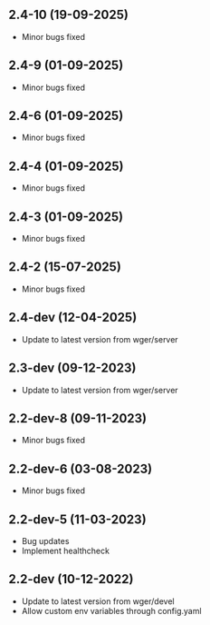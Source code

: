 ## 2.4-10 (19-09-2025)
- Minor bugs fixed
## 2.4-9 (01-09-2025)
- Minor bugs fixed
## 2.4-6 (01-09-2025)
- Minor bugs fixed
## 2.4-4 (01-09-2025)
- Minor bugs fixed
## 2.4-3 (01-09-2025)
- Minor bugs fixed
## 2.4-2 (15-07-2025)

- Minor bugs fixed

## 2.4-dev (12-04-2025)

- Update to latest version from wger/server

## 2.3-dev (09-12-2023)

- Update to latest version from wger/server

## 2.2-dev-8 (09-11-2023)

- Minor bugs fixed

## 2.2-dev-6 (03-08-2023)

- Minor bugs fixed

## 2.2-dev-5 (11-03-2023)

- Bug updates
- Implement healthcheck

## 2.2-dev (10-12-2022)

- Update to latest version from wger/devel
- Allow custom env variables through config.yaml
